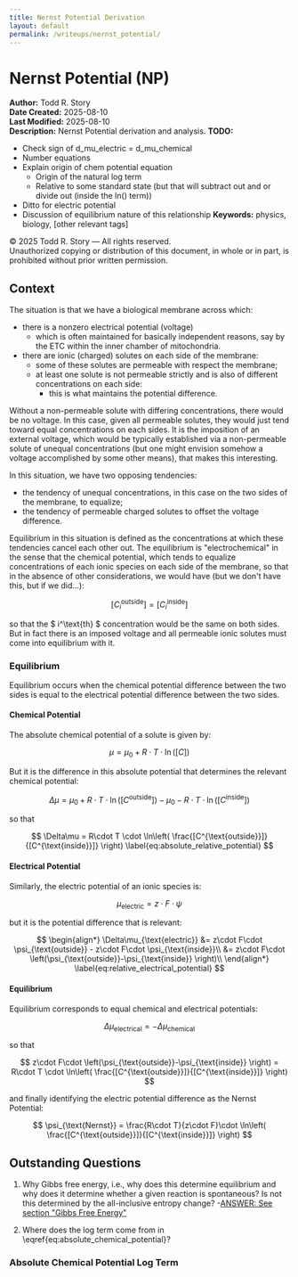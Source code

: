 ```yaml
---
title: Nernst Potential Derivation
layout: default
permalink: /writeups/nernst_potential/
---
```


# Nernst Potential (NP)

**Author:** Todd R. Story  
**Date Created:** 2025-08-10  
**Last Modified:** 2025-08-10  
**Description:** Nernst Potential derivation and analysis. 
**TODO:** 
- Check sign of d_mu_electric = d_mu_chemical   
- Number equations
- Explain origin of chem potential equation
  - Origin of the natural log term
  - Relative to some standard state (but that will subtract out and or divide out (inside the ln() term))
- Ditto for electric potential
- Discussion of equilibrium nature of this relationship
**Keywords:** physics, biology, [other relevant tags]  

© 2025 Todd R. Story — All rights reserved.  
Unauthorized copying or distribution of this document, in whole or in part, is prohibited without prior written permission.

## Context
The situation is that we have a biological membrane across which:
* there is a nonzero electrical potential (voltage)
  - which is often maintained for basically independent reasons, say by the ETC within the inner chamber of mitochondria.
* there are ionic (charged) solutes on each side of the membrane:
  - some of these solutes are permeable with respect the membrane;
  - at least one solute is not permeable strictly and is also of different concentrations on each side:
    - this is what maintains the potential difference.

Without a non-permeable solute with differing concentrations, there would be no voltage. In this case, given all permeable solutes, they would just tend toward equal concentrations on each sides.  It is the imposition of an external voltage, which would be typically established via a non-permeable solute of unequal concentrations (but one might envision somehow a voltage accomplished by some other means), that makes this interesting.  

In this situation, we have two opposing tendencies:
* the tendency of unequal concentrations, in this case on the two sides of the membrane, to equalize;
* the tendency of permeable charged solutes to offset the voltage difference.

Equilibrium in this situation is defined as the concentrations at which these tendencies cancel each other out.  The equilibrium is "electrochemical" in the sense that the chemical potential, which tends to equalize concentrations of each ionic species on each side of the membrane, so that in the absence of other considerations, we would have (but we don't have this, but if we did...):

$$
[C_{i}^{\text{outside}}] = [C_{i}^{\text{inside}}]
\label{eq:trivial_equilibrium}
$$

so that the $ i^\text{th} $ concentration would be the same on both sides.  But in fact there is an imposed voltage and all permeable ionic solutes must come into equilibrium with it.

### Equilibrium

Equilibrium occurs when the chemical potential difference between the two sides is equal to the electrical potential difference between the two sides.

#### Chemical Potential

The absolute chemical potential of a solute is given by:

$$ \mu = \mu_{\text{0}} + R\cdot T \cdot \ln\left( [C] \right) 
\label{eq:absolute_chemical_potential}$$

But it is the difference in this absolute potential that determines the relevant chemical potential:

$$ 
\Delta\mu = \mu_{\text{0}} + R\cdot T \cdot \ln\left( [C^{\text{outside}}] \right) - \mu_{\text{0}} - R\cdot T \cdot \ln\left( [C^{\text{inside}}] \right)
$$

so that

$$ 
\Delta\mu = R\cdot T \cdot \ln\left( \frac{[C^{\text{outside}}]}{[C^{\text{inside}}]} \right)
\label{eq:absolute_relative_potential}
$$

#### Electrical Potential
 
Similarly, the electric potential of an ionic species is:

$$
\mu_{\text{electric}} = z\cdot F\cdot \psi
\label{eq:absolute_electrical_potential}
$$

but it is the potential difference that is relevant:

$$
\begin{align*}
\Delta\mu_{\text{electric}} &= z\cdot F\cdot \psi_{\text{outside}} -  z\cdot F\cdot \psi_{\text{inside}}\\
                            &= z\cdot F\cdot \left(\psi_{\text{outside}}-\psi_{\text{inside}} \right)\\
\end{align*}
\label{eq:relative_electrical_potential}
$$ 

#### Equilibrium
Equilibrium corresponds to equal chemical and electrical potentials:

$$
\Delta\mu_{\text{electrical}} = -\Delta\mu_{\text{chemical}}
\label{eq:nernst_potential}
$$

so that

$$
z\cdot F\cdot \left(\psi_{\text{outside}}-\psi_{\text{inside}} \right) = R\cdot T \cdot \ln\left( \frac{[C^{\text{outside}}]}{[C^{\text{inside}}]} \right)
$$ 

and finally identifying the electric potential difference as the Nernst Potential:

$$
\psi_{\text{Nernst}} = \frac{R\cdot T}{z\cdot F}\cdot \ln\left( \frac{[C^{\text{outside}}]}{[C^{\text{inside}}]} \right)
$$ 

## Outstanding Questions
1. Why Gibbs free energy, i.e., why does this determine equilibrium and why does it determine whether a given reaction is spontaneous?  Is not this determined by the all-inclusive entropy change?
-[ANSWER: See section "Gibbs Free Energy"](thermodynamics.md)

2. Where does the log term come from in \eqref{eq:absolute_chemical_potential}?



### Absolute Chemical Potential Log Term